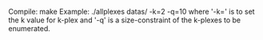 Compile: make
Example: ./allplexes datas/ -k=2 -q=10
where '-k=' is to set the k value for k-plex and '-q' is a size-constraint of the k-plexes to be enumerated.  